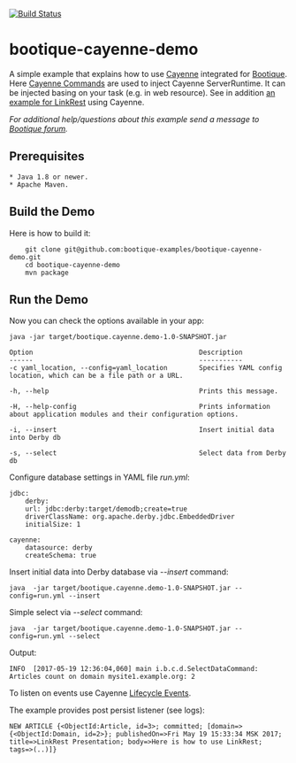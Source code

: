   [![Build Status](https://travis-ci.org/bootique-examples/bootique-cayenne-demo.svg)](https://travis-ci.org/bootique-examples/bootique-cayenne-demo)
# bootique-cayenne-demo

A simple example that explains how to use [Cayenne](https://cayenne.apache.org) integrated for [Bootique](https://bootique.io).
Here [Cayenne Commands](http://bootique.io/docs/0/bootique-docs/index.html#d50e385) are used to inject Cayenne ServerRuntime.
It can be injected basing on your task (e.g. in web resource).
See in addition [an example for LinkRest](https://github.com/bootique-examples/bootique-linkrest-demo) using Cayenne.
   
*For additional help/questions about this example send a message to
[Bootique forum](https://groups.google.com/forum/#!forum/bootique-user).*
   
## Prerequisites
      
    * Java 1.8 or newer.
    * Apache Maven.
      
## Build the Demo
      
Here is how to build it:
        
        git clone git@github.com:bootique-examples/bootique-cayenne-demo.git
        cd bootique-cayenne-demo
        mvn package
      
## Run the Demo

Now you can check the options available in your app:
   
    java -jar target/bootique.cayenne.demo-1.0-SNAPSHOT.jar
    
    Option                                          Description
    ------                                          -----------    
    -c yaml_location, --config=yaml_location        Specifies YAML config location, which can be a file path or a URL.
    
    -h, --help                                      Prints this message.
    
    -H, --help-config                               Prints information about application modules and their configuration options.
    
    -i, --insert                                    Insert initial data into Derby db
    
    -s, --select                                    Select data from Derby db
 
Configure database settings in YAML file *run.yml*:
    
    jdbc:
        derby:
        url: jdbc:derby:target/demodb;create=true
        driverClassName: org.apache.derby.jdbc.EmbeddedDriver
        initialSize: 1

    cayenne:
        datasource: derby
        createSchema: true


Insert initial data into Derby database via *--insert* command:
    
    java  -jar target/bootique.cayenne.demo-1.0-SNAPSHOT.jar --config=run.yml --insert

Simple select via *--select* command:

    java  -jar target/bootique.cayenne.demo-1.0-SNAPSHOT.jar --config=run.yml --select

Output:
 
    INFO  [2017-05-19 12:36:04,060] main i.b.c.d.SelectDataCommand: Articles count on domain mysite1.example.org: 2
    
To listen on events use Cayenne [Lifecycle Events](https://cayenne.apache.org/docs/4.0/cayenne-guide/lifecycle-events.html).
 
The example provides post persist listener (see logs):
    
    NEW ARTICLE {<ObjectId:Article, id=3>; committed; [domain=>{<ObjectId:Domain, id=2>}; publishedOn=>Fri May 19 15:33:34 MSK 2017; title=>LinkRest Presentation; body=>Here is how to use LinkRest; tags=>(..)]} 


